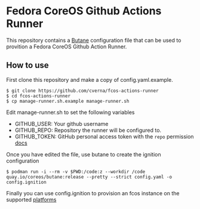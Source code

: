 # Fedora CoreOS Github Actions Runner

This repository contains a [Butane](https://github.com/coreos/butane) configuration file that can be used to provition a Fedora CoreOS Github Action Runner.

## How to use

First clone this repository and make a copy of config.yaml.example.

```
$ git clone https://github.com/cverna/fcos-actions-runner
$ cd fcos-actions-runner
$ cp manage-runner.sh.example manage-runner.sh
```

Edit manage-runner.sh to set the following variables
  * GITHUB_USER: Your github username
  * GITHUB_REPO: Repository the runner will be configured to.
  * GITHUB_TOKEN: GitHub personal access token with the `repo` permission [docs](https://docs.github.com/en/github/authenticating-to-github/creating-a-personal-access-token)

Once you have edited the file, use butane to create the ignition configuration

```
$ podman run -i --rm -v $PWD:/code:z --workdir /code quay.io/coreos/butane:release --pretty --strict config.yaml -o config.ignition
```

Finally you can use config.ignition to provision an fcos instance on the supported [platforms](https://docs.fedoraproject.org/en-US/fedora-coreos/bare-metal/)
